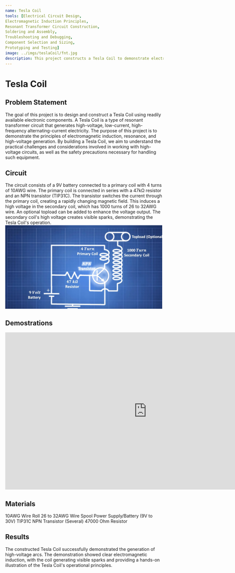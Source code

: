 ```yaml
---
name: Tesla Coil
tools: [Electrical Circuit Design,
Electromagnetic Induction Principles,
Resonant Transformer Circuit Construction,
Soldering and Assembly,
Troubleshooting and Debugging,
Component Selection and Sizing,
Prototyping and Testing]
image: ../imgs/teslaCoil/fnt.jpg
description: This project constructs a Tesla Coil to demonstrate electromagnetic induction and high-voltage generation, successfully producing high-voltage arcs using common electronic components.
---
```

# Tesla Coil
## Problem Statement
The goal of this project is to design and construct a Tesla Coil using readily available electronic components. A Tesla Coil is a type of resonant transformer circuit that generates high-voltage, low-current, high-frequency alternating-current electricity. The purpose of this project is to demonstrate the principles of electromagnetic induction, resonance, and high-voltage generation. By building a Tesla Coil, we aim to understand the practical challenges and considerations involved in working with high-voltage circuits, as well as the safety precautions necessary for handling such equipment.

## Circuit

The circuit consists of a 9V battery connected to a primary coil with 4 turns of 10AWG wire. The primary coil is connected in series with a 47kΩ resistor and an NPN transistor (TIP31C). The transistor switches the current through the primary coil, creating a rapidly changing magnetic field. This induces a high voltage in the secondary coil, which has 1000 turns of 26 to 32AWG wire. An optional topload can be added to enhance the voltage output. The secondary coil's high voltage creates visible sparks, demonstrating the Tesla Coil's operation.
<img src="../imgs/teslaCoil/circuit.png" alt="drawing" width="500"/>

## Demostrations
<iframe width="900" height="500" src="https://youtube.com/embed/CAkqhIoBDZ4?si=QSQ08U4ED8VSIvKu" title="YouTube video player" frameborder="0" allow="accelerometer; autoplay; clipboard-write; encrypted-media; gyroscope; picture-in-picture; web-share" referrerpolicy="strict-origin-when-cross-origin" allowfullscreen></iframe>

## Materials
10AWG Wire Roll
26 to 32AWG Wire Spool
Power Supply/Battery (9V to 30V)
TIP31C NPN Transistor (Several)
47000 Ohm Resistor

## Results
The constructed Tesla Coil successfully demonstrated the generation of high-voltage arcs. The demonstration showed clear electromagnetic induction, with the coil generating visible sparks and providing a hands-on illustration of the Tesla Coil's operational principles.